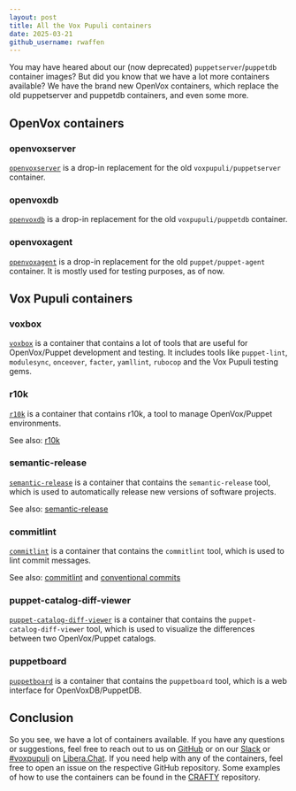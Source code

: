 ```yaml
---
layout: post
title: All the Vox Pupuli containers
date: 2025-03-21
github_username: rwaffen
---
```


You may have heared about our (now deprecated) `puppetserver`/`puppetdb` container images?
But did you know that we have a lot more containers available?
We have the brand new OpenVox containers, which replace the old puppetserver and puppetdb containers, and even some more.

## OpenVox containers

### openvoxserver

[`openvoxserver`](https://github.com/openvoxproject/container-openvoxserver) is a drop-in replacement for the old `voxpupuli/puppetserver` container.

### openvoxdb

[`openvoxdb`](https://github.com/openvoxproject/container-openvoxdb) is a drop-in replacement for the old `voxpupuli/puppetdb` container.

### openvoxagent

[`openvoxagent`](https://github.com/openvoxproject/container-openvoxagent) is a drop-in replacement for the old `puppet/puppet-agent` container. It is mostly used for testing purposes, as of now.

## Vox Pupuli containers

### voxbox

[`voxbox`](https://github.com/voxpupuli/container-voxbox) is a container that contains a lot of tools that are useful for OpenVox/Puppet development and testing.
It includes tools like `puppet-lint`, `modulesync`, `onceover`, `facter`, `yamllint`, `rubocop` and the Vox Pupuli testing gems.

### r10k

[`r10k`](https://github.com/voxpupuli/container-r10k) is a container that contains r10k, a tool to manage OpenVox/Puppet environments.

See also: [r10k](https://github.com/puppetlabs/r10k)

### semantic-release

[`semantic-release`](https://github.com/voxpupuli/container-semantic-release) is a container that contains the `semantic-release` tool, which is used to automatically release new versions of software projects.

See also: [semantic-release](https://github.com/semantic-release/semantic-release)

### commitlint

[`commitlint`](https://github.com/voxpupuli/container-commitlint) is a container that contains the `commitlint` tool, which is used to lint commit messages.

See also: [commitlint](https://commitlint.js.org/) and [conventional commits](https://www.conventionalcommits.org/)

### puppet-catalog-diff-viewer

[`puppet-catalog-diff-viewer`](https://github.com/voxpupuli/puppet-catalog-diff-viewer) is a container that contains the `puppet-catalog-diff-viewer` tool, which is used to visualize the differences between two OpenVox/Puppet catalogs.

### puppetboard

[`puppetboard`](https://github.com/voxpupuli/puppetboard) is a container that contains the `puppetboard` tool, which is a web interface for OpenVoxDB/PuppetDB.

## Conclusion

So you see, we have a lot of containers available.
If you have any questions or suggestions, feel free to reach out to us on [GitHub](https://github.com/voxpupuli) or on our [Slack](https://short.voxpupu.li/puppetcommunity_slack_signup) or [#voxpupuli](ircs://irc.libera.chat:6697/voxpupuli) on [Libera.Chat](https://libera.chat/).
If you need help with any of the containers, feel free to open an issue on the respective GitHub repository.
Some examples of how to use the containers can be found in the [CRAFTY](https://github.com/voxpupuli/crafty) repository.
